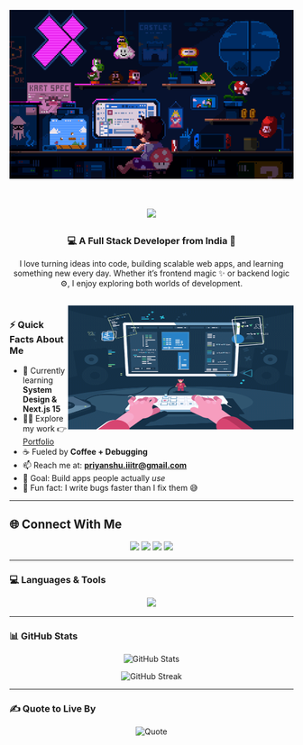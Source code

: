 
<p align="center">
<img src="/assets/githubbanner.gif" width="100%" height="300" alt="Priyanshu Ranjan Banner"/>
</p>

<h1 align="center">
  <img src="https://readme-typing-svg.herokuapp.com/?font=Righteous&size=35&center=true&vCenter=true&width=500&height=70&duration=4000&lines=I'm+Priyanshu+Ranjan:)" />
</h1>
<h3 align="center">💻 A Full Stack Developer from India 🚀</h3>

<p align="center">
  I love turning ideas into code, building scalable web apps, and learning something new every day.  
  Whether it’s frontend magic ✨ or backend logic ⚙️, I enjoy exploring both worlds of development.
</p>

<br>

<img align="right" alt="Coding" height="220" width="400" src="assets/hero.gif" />



### ⚡ Quick Facts About Me
- 🌱 Currently learning **System Design & Next.js 15**  
- 👨‍💻 Explore my work 👉 [Portfolio](https://priyanshuranjan.vercel.app/)  
- ☕ Fueled by **Coffee + Debugging**  
- 📫 Reach me at: **priyanshu.iiitr@gmail.com**  
- 🎯 Goal: Build apps people actually *use*  
- 🤔 Fun fact: I write bugs faster than I fix them 😅  

---

## 🌐 Connect With Me
<p align="center">
  <a href="https://x.com/priyanshu_1_6" target="_blank"><img src="https://skillicons.dev/icons?i=twitter" height="45"/></a>
  <a href="https://www.linkedin.com/in/priyanshuranjan16/" target="_blank"><img src="https://skillicons.dev/icons?i=linkedin" height="45"/></a>
  <a href="https://www.instagram.com/pri.yanshu.16" target="_blank"><img src="https://skillicons.dev/icons?i=instagram" height="45"/></a>
  <a href="https://leetcode.com/u/blade_xd/" target="_blank"><img src="https://skillicons.dev/icons?i=leetcode" height="45"/></a>
</p>

---

### 💻 Languages & Tools

<p align="center">
  <img src="https://skillicons.dev/icons?i=react,nextjs,nodejs,express,mongodb,mysql,postgresql,redux,ts,js,html,css,tailwind,sass,bootstrap,python,c,cpp,git,github,vscode,figma,ps,arduino,firebase" />
</p>

---

### 📊 GitHub Stats

<p align="center">
  <img src="https://github-readme-stats.vercel.app/api?username=priyanshuranjan16&show_icons=true&theme=tokyonight&rank_icon=github&hide_border=true" alt="GitHub Stats" />
</p>

<p align="center">
  <img src="https://github-readme-streak-stats.herokuapp.com/?user=priyanshuranjan16&theme=tokyonight&hide_border=true" alt="GitHub Streak" />
</p>



---

### ✍️ Quote to Live By

<p align="center">
  <img src="https://quotes-github-readme.vercel.app/api?type=horizontal&theme=tokyonight" alt="Quote" />
</p>


